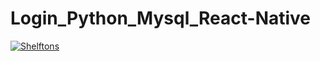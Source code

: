 # Login_Python_Mysql_React-Native
<a href="https://imgbb.com/"><img src="https://i.ibb.co/qsm2PXQ/Shelftons.gif" alt="Shelftons" border="0"></a>
